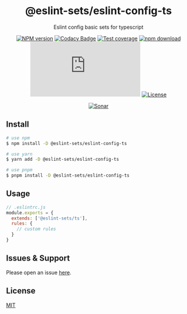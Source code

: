 <div style="text-align: center;" align="center">

# @eslint-sets/eslint-config-ts

Eslint config basic sets for typescript

[![NPM version][npm-image]][npm-url]
[![Codacy Badge][codacy-image]][codacy-url]
[![Test coverage][codecov-image]][codecov-url]
[![npm download][download-image]][download-url]
[![gzip][gzip-image]][gzip-url]
[![License][license-image]][license-url]

[![Sonar][sonar-image]][sonar-url]

</div>

## Install

```bash
# use npm
$ npm install -D @eslint-sets/eslint-config-ts

# use yarn
$ yarn add -D @eslint-sets/eslint-config-ts

# use pnpm
$ pnpm install -D @eslint-sets/eslint-config-ts
```

## Usage

```js
// .eslintrc.js
module.exports = {
  extends: ['@eslint-sets/ts'],
  rules: {
    // custom rules
  }
}
```

## Issues & Support

Please open an issue [here](https://github.com/saqqdy/@eslint-sets/eslint-config-ts/issues).

## License

[MIT](LICENSE)

[npm-image]: https://img.shields.io/npm/v/@eslint-sets/eslint-config-ts.svg?style=flat-square
[npm-url]: https://npmjs.org/package/@eslint-sets/eslint-config-ts
[codacy-image]: https://app.codacy.com/project/badge/Grade/f70d4880e4ad4f40aa970eb9ee9d0696
[codacy-url]: https://www.codacy.com/gh/saqqdy/@eslint-sets/eslint-config-ts/dashboard?utm_source=github.com&utm_medium=referral&utm_content=saqqdy/@eslint-sets/eslint-config-ts&utm_campaign=Badge_Grade
[codecov-image]: https://img.shields.io/codecov/c/github/saqqdy/@eslint-sets/eslint-config-ts.svg?style=flat-square
[codecov-url]: https://codecov.io/github/saqqdy/@eslint-sets/eslint-config-ts?branch=master
[download-image]: https://img.shields.io/npm/dm/@eslint-sets/eslint-config-ts.svg?style=flat-square
[download-url]: https://npmjs.org/package/@eslint-sets/eslint-config-ts
[gzip-image]: http://img.badgesize.io/https://unpkg.com/@eslint-sets/eslint-config-ts/index.js?compression=gzip&label=gzip%20size:%20JS
[gzip-url]: http://img.badgesize.io/https://unpkg.com/@eslint-sets/eslint-config-ts/index.js?compression=gzip&label=gzip%20size:%20JS
[license-image]: https://img.shields.io/badge/License-MIT-blue.svg
[license-url]: LICENSE
[sonar-image]: https://sonarcloud.io/api/project_badges/quality_gate?project=saqqdy_eslint-sets
[sonar-url]: https://sonarcloud.io/dashboard?id=saqqdy_eslint-sets
